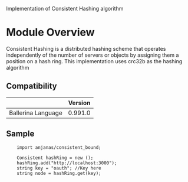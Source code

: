 Implementation of Consistent Hashing algorithm
# Module Overview
Consistent Hashing is a distributed hashing scheme that operates independently 
of the number of servers or objects by assigning them a position on a hash ring. 
This implementation uses crc32b as the hashing algorithm

## Compatibility

|                                 |       Version                  |
|  :---------------------------:  |  :---------------------------: |
|  Ballerina Language             |   0.991.0                      |

## Sample

```ballerina
    import anjanas/consistent_bound;
    
    Consistent hashRing = new ();
    hashRing.add("http://localhost:3000");
    string key = "oauth"; //Key here
    string node = hashRing.get(key);
```
